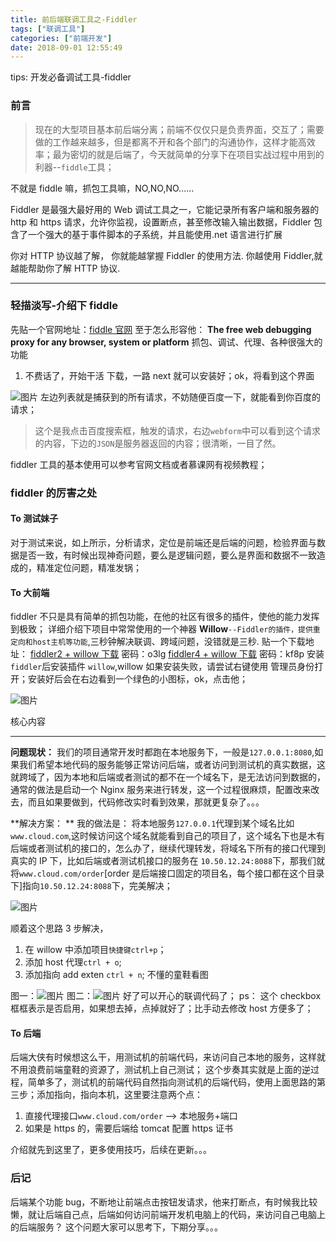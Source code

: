 ```yaml
---
title: 前后端联调工具之-Fiddler
tags: ["联调工具"]
categories: ["前端开发"]
date: 2018-09-01 12:55:49
---
```


tips: 开发必备调试工具-fiddler

<!-- more -->

### 前言

> 现在的大型项目基本前后端分离；前端不仅仅只是负责界面，交互了；需要做的工作越来越多，但是都离不开和各个部门的沟通协作，这样才能高效率；最为密切的就是后端了，今天就简单的分享下在项目实战过程中用到的利器--`fiddle`工具；

不就是 fiddle 嘛，抓包工具嘛，NO,NO,NO......

Fiddler 是最强大最好用的 Web 调试工具之一，它能记录所有客户端和服务器的 http 和 https 请求，允许你监视，设置断点，甚至修改输入输出数据，Fiddler 包含了一个强大的基于事件脚本的子系统，并且能使用.net 语言进行扩展

你对 HTTP 协议越了解， 你就能越掌握 Fiddler 的使用方法. 你越使用 Fiddler,就越能帮助你了解 HTTP 协议.

---
### 轻描淡写-介绍下 fiddle

先贴一个官网地址：[fiddle 官网](http://www.telerik.com/fiddler)
至于怎么形容他： **The free web debugging proxy for any browser, system or platform**
抓包、调试、代理、各种很强大的功能

1. 不费话了，开始干活
   下载，一路 next 就可以安装好；ok，将看到这个界面

![图片](/public_s/images/fiddler/fiddler1.webp)
左边列表就是捕获到的所有请求，不妨随便百度一下，就能看到你百度的请求；

> 这个是我点击百度搜索框，触发的请求，右边`webform`中可以看到这个请求的内容，下边的`JSON`是服务器返回的内容；很清晰，一目了然。

fiddler 工具的基本使用可以参考官网文档或者慕课网有视频教程；

### fiddler 的厉害之处

#### To 测试妹子

对于测试来说，如上所示，分析请求，定位是前端还是后端的问题，检验界面与数据是否一致，有时候出现神奇问题，要么是逻辑问题，要么是界面和数据不一致造成的，精准定位问题，精准发锅；

#### To 大前端

fiddler 不只是具有简单的抓包功能，在他的社区有很多的插件，使他的能力发挥到极致；
详细介绍下项目中常常使用的一个神器 **Willow**`--Fiddler的插件，提供重定向和host主机等功能`,三秒钟解决联调、跨域问题，没错就是三秒.
贴一个下载地址：
[fiddler2 + willow 下载](链接：http://pan.baidu.com/s/1boJxtqn) 密码：o3lg
[fiddler4 + willow 下载](链接：http://pan.baidu.com/s/1hsaihog) 密码：kf8p
安装`fiddler`后安装插件 `willow`,willow 如果安装失败，请尝试右键使用 管理员身份打开；安装好后会在右边看到一个绿色的小图标，ok，点击他；

![图片](/public_s/images/fiddler/fiddler2.webp)

核心内容

---

**问题现状：**
我们的项目通常开发时都跑在本地服务下，一般是`127.0.0.1:8080`,如果我们希望本地代码的服务能够正常访问后端，或者访问到测试机的真实数据，这就跨域了，因为本地和后端或者测试的都不在一个域名下，是无法访问到数据的，通常的做法是启动一个 Nginx 服务来进行转发，这一个过程很麻烦，配置改来改去，而且如果要做到，代码修改实时看到效果，那就更复杂了。。。

**解决方案： **
我的做法是： 将本地服务`127.0.0.1`代理到某个域名比如`www.cloud.com`,这时候访问这个域名就能看到自己的项目了，这个域名下也是木有后端或者测试机的接口的，怎么办了，继续代理转发，将域名下所有的接口代理到真实的 IP 下，比如后端或者测试机接口的服务在 `10.50.12.24:8088`下，那我们就将`www.cloud.com/order`[order 是后端接口固定的项目名，每个接口都在这个目录下]指向`10.50.12.24:8088`下，完美解决；

![图片](/public_s/images/fiddler/fiddler3.webp)

顺着这个思路 3 步解决，

1. 在 willow 中添加项目`快捷键ctrl+p`；
2. 添加 host 代理`ctrl + o`;
3. 添加指向 add exten `ctrl + n`;
  不懂的童鞋看图

图一：![图片](/public_s/images/fiddler/fiddler4.webp)
图二：![图片](/public_s/images/fiddler/fiddler5.webp)
好了可以开心的联调代码了；
ps： 这个 checkbox 框框表示是否启用，如果想去掉，点掉就好了；比手动去修改 host 方便多了；

#### To 后端

后端大侠有时候想这么干，用测试机的前端代码，来访问自己本地的服务，这样就不用浪费前端童鞋的资源了，测试机上自己测试；
这个步奏其实就是上面的逆过程，简单多了，测试机的前端代码自然指向测试机的后端代码，使用上面思路的第三步；添加指向，指向本机，这里要注意两个点：

1. 直接代理接口`www.cloud.com/order` --> 本地服务+端口
2. 如果是 https 的，需要后端给 tomcat 配置 https 证书

介绍就先到这里了，更多使用技巧，后续在更新。。。

### 后记

后端某个功能 bug，不断地让前端点击按钮发请求，他来打断点，有时候我比较懒，就让后端自己点，后端如何访问前端开发机电脑上的代码，来访问自己电脑上的后端服务？
这个问题大家可以思考下，下期分享。。。

